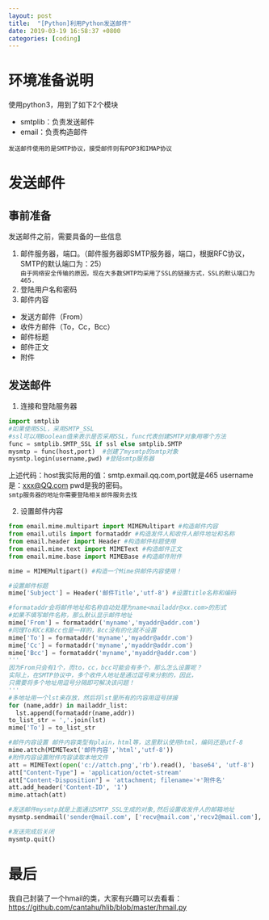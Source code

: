 ```yaml
---
layout: post
title:  "[Python]利用Python发送邮件"
date: 2019-03-19 16:58:37 +0800
categories: [coding]
---
```


# 环境准备说明
使用python3，用到了如下2个模块
  - smtplib：负责发送邮件
  - email：负责构造邮件

`发送邮件使用的是SMTP协议，接受邮件则有POP3和IMAP协议`

# 发送邮件
## 事前准备
发送邮件之前，需要具备的一些信息
1. 邮件服务器，端口。（邮件服务器即SMTP服务器，端口，根据RFC协议，SMTP的默认端口为：25）  
`由于网络安全传输的原因，现在大多数SMTP均采用了SSL的链接方式，SSL的默认端口为465.`
2. 登陆用户名和密码
3. 邮件内容
  - 发送方邮件（From）
  - 收件方邮件（To，Cc，Bcc） 
  - 邮件标题
  - 邮件正文
  - 附件

## 发送邮件
1. 连接和登陆服务器
  ``` python
  import smtplib
  #如果使用SSL，采用SMTP_SSL
  #ssl可以用Boolean值来表示是否采用SSL，func代表创建SMTP对象用哪个方法
  func = smtplib.SMTP_SSL if ssl else smtplib.SMTP
  mysmtp = func(host,port)  #创建了mysmtp的smtp对象
  mysmtp.login(username,pwd) #登陆smtp服务器
  ```
  上述代码：host我实际用的值：smtp.exmail.qq.com,port就是465
  username是：xxx@QQ.com pwd是我的密码。  
  `smtp服务器的地址你需要登陆相关邮件服务去找`
  
2. 设置邮件内容
  ``` python
  from email.mime.multipart import MIMEMultipart #构造邮件内容
  from email.utils import formataddr #构造发件人和收件人邮件地址和名称
  from email.header import Header #构造邮件标题使用
  from email.mime.text import MIMEText #构造邮件正文
  from email.mime.base import MIMEBase #构造邮件附件
  
  mime = MIMEMultipart() #构造一个Mime供邮件内容使用！

  #设置邮件标题
  mime['Subject'] = Header('邮件Title','utf-8') #设置title名称和编码
  
  #formataddr会将邮件地址和名称自动处理为name<mailaddr@xx.com>的形式
  #如果不填写邮件名称，那么默认显示邮件地址
  mime['From'] = formataddr('myname','myaddr@addr.com')
  #同理To和Cc和Bcc也是一样的，Bcc没有的化就不设置
  mime['To'] = formataddr('myname','myaddr@addr.com')
  mime['Cc'] = formataddr('myname','myaddr@addr.com')
  mime['Bcc'] = formataddr('myname','myaddr@addr.com')
  '''
  因为From只会有1个，而to，cc，bcc可能会有多个，那么怎么设置呢？
  实际上，在SMTP协议中，多个收件人地址是通过逗号来分割的，因此，
  只需要将多个地址用逗号分隔即可解决该问题！
  '''
  #多地址用一个lst来存放，然后将lst里所有的内容用逗号拼接
  for (name,addr) in mailaddr_list:
    lst.append(formataddr(name,addr))
  to_list_str = ','.join(lst)
  mime['To'] = to_list_str

  #邮件内容设置 邮件内容类型有plain，html等，这里默认使用html，编码还是utf-8
  mime.attch(MIMEText('邮件内容','html','utf-8'))
  #附件内容设置附件内容读取本地文件
  att = MIMEText(open('c://attch.png','rb').read(), 'base64', 'utf-8')
  att["Content-Type"] = 'application/octet-stream'
  att["Content-Disposition"] = 'attachment; filename='+'附件名'
  att.add_header('Content-ID', '1')
  mime.attach(att)

  #发送邮件mysmtp就是上面通过SMTP_SSL生成的对象,然后设置收发件人的邮箱地址
  mysmtp.sendmail('sender@mail.com', ['recv@mail.com','recv2@mail.com'], mime.as_string())

  #发送完成后关闭
  mysmtp.quit()
  ```

# 最后
我自己封装了一个hmail的类，大家有兴趣可以去看看：
https://github.com/cantahu/hlib/blob/master/hmail.py
 

